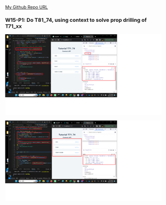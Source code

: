 [My Github Repo URL](https://github.com/CHEN211410674/1121-wp1-demo-211410674.git)


### W15-P1: Do T81_74, using context to solve prop drilling of T71_xx
 
![](w15-p1-1.png)
 
![](w15-p1-2.png)